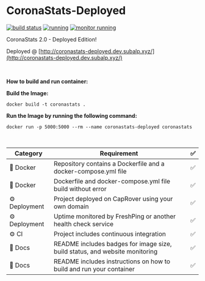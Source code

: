 # CoronaStats-Deployed
</p>
<p">
    <a href=""><img src="https://img.shields.io/badge/Build%20Status-passing-green?style=for-the-badge" alt="build status"></a>
    <a href=""><img src="https://img.shields.io/badge/Running%3F-Yes-green?style=for-the-badge" alt="running"></a>
    <a href=""><img src="https://img.shields.io/badge/Monitor%20Running%3F-Yes-green?style=for-the-badge" alt="monitor running"></a>
</p>
CoronaStats 2.0 - Deployed Edition!

Deployed @ [http://coronastats-deployed.dev.subalp.xyz/](http://coronastats-deployed.dev.subalp.xyz/)

&nbsp;


**How to build and run container:**

**Build the Image:**
```
docker build -t coronastats .
```

**Run the Image by running the following command:**
```
docker run -p 5000:5000 --rm --name coronastats-deployed coronastats
```

&nbsp;

| Category   | Requirement                                                                    | ✅ |
|------------|--------------------------------------------------------------------------------|---|
| 🐳 Docker     | Repository contains a Dockerfile and a docker-compose.yml file              | ✅ |
| 🐳 Docker     | Dockerfile and docker-compose.yml file build without error                  | ✅ |
| ⚙️ Deployment | Project deployed on CapRover using your own domain                          | ✅ |
| ⚙️ Deployment | Uptime monitored by FreshPing or another health check service               | ✅ |
| ⚙️ CI         | Project includes continuous integration                                     | ✅ |
| 📝 Docs       | README includes badges for image size, build status, and website monitoring | ✅ |
| 📝 Docs       | README includes instructions on how to build and run your container         | ✅ |